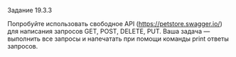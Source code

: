 Задание 19.3.3 

Попробуйте использовать свободное API (https://petstore.swagger.io/) для написания запросов GET, POST, DELETE, PUT. Ваша задача — выполнить все запросы и напечатать при помощи команды print ответы запросов.